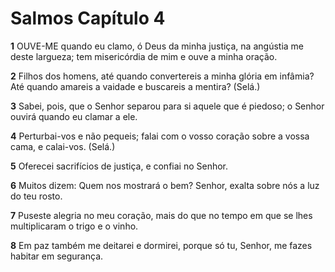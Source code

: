 # Salmos Capítulo 4

**1** 	OUVE-ME quando eu clamo, ó Deus da minha justiça, na angústia me deste largueza; tem misericórdia de mim e ouve a minha oração.

**2** 	Filhos dos homens, até quando convertereis a minha glória em infâmia? Até quando amareis a vaidade e buscareis a mentira? (Selá.)

**3** 	Sabei, pois, que o Senhor separou para si aquele que é piedoso; o Senhor ouvirá quando eu clamar a ele.

**4** 	Perturbai-vos e não pequeis; falai com o vosso coração sobre a vossa cama, e calai-vos. (Selá.)

**5** 	Oferecei sacrifícios de justiça, e confiai no Senhor.

**6** 	Muitos dizem: Quem nos mostrará o bem? Senhor, exalta sobre nós a luz do teu rosto.

**7** 	Puseste alegria no meu coração, mais do que no tempo em que se lhes multiplicaram o trigo e o vinho.

**8** 	Em paz também me deitarei e dormirei, porque só tu, Senhor, me fazes habitar em segurança.

